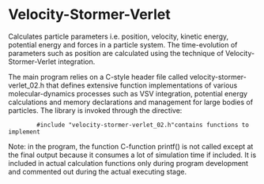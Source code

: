 # Velocity-Stormer-Verlet
Calculates particle parameters i.e. position, velocity, kinetic energy, potential energy and forces in a particle system. The time-evolution of parameters such as position are calculated using the technique of Velocity-Stormer-Verlet integration.

The main program relies on a C-style header file called velocity-stormer-verlet_02.h that defines extensive function implementations of various molecular-dynamics processes such as VSV integration, potential energy calculations and memory declarations and management for large bodies of particles. The library is invoked through the directive:

            #include "velocity-stormer-verlet_02.h"contains functions to implement 
            
Note: in the program, the function C-function printf() is not called except at the final output because it consumes a lot of simulation time if included. It is included in actual calculation functions only during program development and commented out during the actual executing stage.
